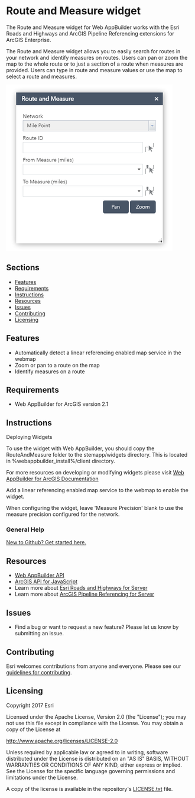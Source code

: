 # Route and Measure widget
The Route and Measure widget for Web AppBuilder works with the Esri Roads and Highways and ArcGIS Pipeline Referencing extensions for ArcGIS Enterprise.

The Route and Measure widget allows you to easily search for routes in your network and identify measures on routes. Users can pan or zoom the map to the whole route or to just a section of a route when measures are provided. Users can type in route and measure values or use the map to select a route and measures.

![Image of Route and Measure widget](./screenshots/widgetScreenshot.png)

## Sections

* [Features](#features)
* [Requirements](#requirements)
* [Instructions](#instructions)
* [Resources](#resources)
* [Issues](#issues)
* [Contributing](#contributing)
* [Licensing](#licensing)

## Features

* Automatically detect a linear referencing enabled map service in the webmap
* Zoom or pan to a route on the map
* Identify measures on a route

## Requirements

* Web AppBuilder for ArcGIS version 2.1

## Instructions
Deploying Widgets

To use the widget with Web AppBuilder, you should copy the RouteAndMeasure folder to the stemapp/widgets directory. This is located in %webappbuilder_install%/client directory.

For more resources on developing or modifying widgets please visit
[Web AppBuilder for ArcGIS Documentation](http://doc.arcgis.com/en/web-appbuilder/)

Add a linear referencing enabled map service to the webmap to enable the widget.

When configuring the widget, leave 'Measure Precision' blank to use the measure precision configured for the network.


### General Help
[New to Github? Get started here.](http://htmlpreview.github.com/?https://github.com/Esri/esri.github.com/blob/master/help/esri-getting-to-know-github.html)

## Resources

* [Web AppBuilder API](https://developers.arcgis.com/web-appbuilder/api-reference/css-framework.htm)
* [ArcGIS API for JavaScript](https://developers.arcgis.com/javascript/)
* Learn more about [Esri Roads and Highways for Server](https://server.arcgis.com/en/roads-highways/)
* Learn more about [ArcGIS Pipeline Referencing for Server](https://server.arcgis.com/en/pipeline-referencing/)

## Issues

* Find a bug or want to request a new feature?  Please let us know by submitting an issue.

## Contributing

Esri welcomes contributions from anyone and everyone.  Please see our [guidelines for contributing](https://github.com/esri/contributing).

## Licensing

Copyright 2017 Esri

Licensed under the Apache License, Version 2.0 (the "License");
you may not use this file except in compliance with the License.
You may obtain a copy of the License at

   http://www.apache.org/licenses/LICENSE-2.0

Unless required by applicable law or agreed to in writing, software
distributed under the License is distributed on an "AS IS" BASIS,
WITHOUT WARRANTIES OR CONDITIONS OF ANY KIND, either express or implied.
See the License for the specific language governing permissions and
limitations under the License.

A copy of the license is available in the repository's [LICENSE.txt](https://github.com/ArcGIS/lrs-webappbuilder-widgets/blob/master/LICENSE.txt?raw=true) file.